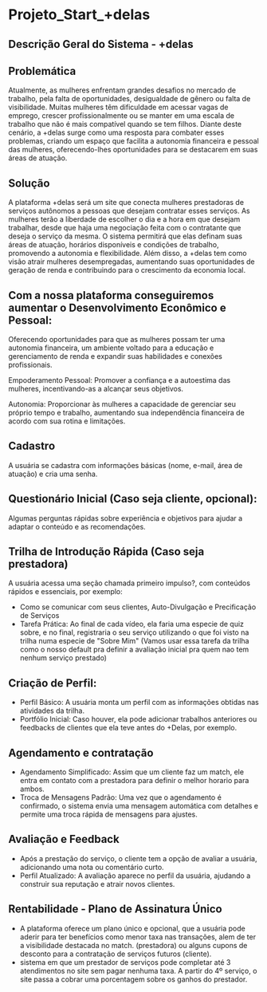 # Projeto_Start_+delas

## Descrição Geral do Sistema - +delas

## Problemática
Atualmente, as mulheres enfrentam grandes desafios no mercado de trabalho, pela falta de oportunidades, desigualdade de gênero ou falta de visibilidade. Muitas mulheres têm dificuldade em acessar vagas de emprego, crescer profissionalmente ou se manter em uma escala de trabalho que não é mais compatível quando se tem filhos. Diante deste cenário, a +delas surge como uma resposta para combater esses problemas, criando um espaço que facilita a autonomia financeira e pessoal das mulheres, oferecendo-lhes oportunidades para se destacarem em suas áreas de atuação.

## Solução
A plataforma +delas será um site que conecta mulheres prestadoras de serviços autônomos a pessoas que desejam contratar esses serviços. As mulheres terão a liberdade de escolher o dia e a hora em que desejam trabalhar, desde que haja uma negociação feita com o contratante que deseja o serviço da mesma. O sistema permitirá que elas definam suas áreas de atuação, horários disponíveis e condições de trabalho, promovendo a autonomia e flexibilidade. Além disso, a +delas tem como visão atrair mulheres desempregadas, aumentando suas oportunidades de geração de renda e contribuindo para o crescimento da economia local.


## Com a nossa plataforma conseguiremos aumentar o Desenvolvimento Econômico e Pessoal:
Oferecendo oportunidades para que as mulheres possam ter uma autonomia financeira, um ambiente voltado para a educação e gerenciamento de renda e expandir suas habilidades e conexões profissionais.

Empoderamento Pessoal:
Promover a confiança e a autoestima das mulheres, incentivando-as a alcançar seus objetivos.

Autonomia: Proporcionar às mulheres a capacidade de gerenciar seu próprio tempo e trabalho, aumentando sua independência financeira de acordo com sua rotina e limitações.

## Cadastro
A usuária se cadastra com informações básicas (nome, e-mail, área de atuação) e cria uma senha.

## Questionário Inicial (Caso seja cliente, opcional):
Algumas perguntas rápidas sobre experiência e objetivos para ajudar a adaptar o conteúdo e as recomendações.

## Trilha de Introdução Rápida (Caso seja prestadora)
A usuária acessa uma seção chamada primeiro impulso?, com conteúdos rápidos e essenciais, por exemplo:
- Como se comunicar com seus clientes, Auto-Divulgação e Precificação de Serviços
- Tarefa Prática: Ao final de cada vídeo, ela faria uma especie de quiz sobre, e no final, registraria o seu serviço utilizando o que foi visto na trilha numa especie de "Sobre Mim" 
(Vamos usar essa tarefa da trilha como o nosso default pra definir a avaliação inicial pra quem nao tem nenhum serviço prestado)

## Criação de Perfil: 
- Perfil Básico: A usuária monta um perfil com as informações obtidas nas atividades da trilha.
- Portfólio Inicial: Caso houver, ela pode adicionar trabalhos anteriores ou feedbacks de clientes que ela teve antes do +Delas, por exemplo.

## Agendamento e contratação
- Agendamento Simplificado: Assim que um cliente faz um match, ele entra em contato com a prestadora para definir o melhor horario para ambos.
- Troca de Mensagens Padrão: Uma vez que o agendamento é confirmado, o sistema envia uma mensagem automática com detalhes e permite uma troca rápida de mensagens para ajustes.

## Avaliação e Feedback
- Após a prestação do serviço, o cliente tem a opção de avaliar a usuária, adicionando uma nota ou comentário curto.
- Perfil Atualizado: A avaliação aparece no perfil da usuária, ajudando a construir sua reputação e atrair novos clientes.

## Rentabilidade - Plano de Assinatura Único
- A plataforma oferece um plano único e opcional, que a usuária pode aderir para ter benefícios como menor taxa nas transações, alem de ter a visibilidade destacada no match. (prestadora) ou alguns cupons de desconto para a contratação de serviços futuros (cliente).
- sistema em que um prestador de serviços pode completar até 3 atendimentos no site sem pagar nenhuma taxa. A partir do 4º serviço, o site passa a cobrar uma porcentagem sobre os ganhos do prestador. 